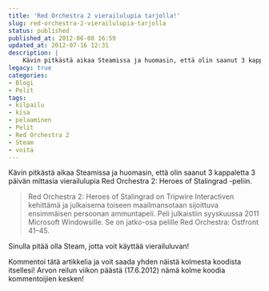 ```yaml
---
title: 'Red Orchestra 2 vierailulupia tarjolla!'
slug: red-orchestra-2-vierailulupia-tarjolla
status: published
published_at: 2012-06-08 16:59
updated_at: 2012-07-16 12:31
description: |
    Kävin pitkästä aikaa Steamissa ja huomasin, että olin saanut 3 kappaletta 3 päivän mittasia vierailulupia Red Orchestra 2: Heroes of Stalingrad -peliin. Red Orchestra 2: Heroes of Stalingrad on Tripwire Interactiven kehittämä ja julkaisema toiseen maailmansotaan sijoittuva ensimmäisen persoonan ammuntapeli. Peli julkaistiin syyskuussa 2011 Microsoft Windowsille. Se on jatko-osa pelille Red Orchestra: Ostfront 41–45. Sinulla… Jatka lukemista Red Orchestra 2 vierailulupia tarjolla!
legacy: true
categories:
- Blogi
- Pelit
tags:
- kilpailu
- kisa
- pelaaminen
- Pelit
- Red Orchestra 2
- Steam
- voita
---
```


<p>Kävin pitkästä aikaa Steamissa ja huomasin, että olin saanut 3 kappaletta 3 päivän mittasia vierailulupia Red Orchestra 2: Heroes of Stalingrad -peliin.</p>
<blockquote><p>Red Orchestra 2: Heroes of Stalingrad on Tripwire Interactiven kehittämä ja julkaisema toiseen maailmansotaan sijoittuva ensimmäisen persoonan ammuntapeli. Peli julkaistiin syyskuussa 2011 Microsoft Windowsille. Se on jatko-osa pelille Red Orchestra: Ostfront 41–45.</p></blockquote>
<p>Sinulla pitää olla Steam, jotta voit käyttää vierailuluvan!</p>
<p>Kommentoi tätä artikkelia ja voit saada yhden näistä kolmesta koodista itsellesi! Arvon reilun viikon päästä (17.6.2012) nämä kolme koodia kommentoijien kesken!</p>